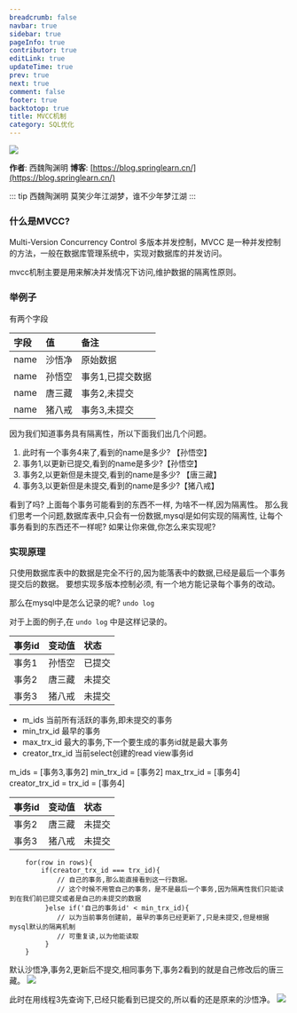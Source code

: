 ```yaml
---
breadcrumb: false
navbar: true
sidebar: true
pageInfo: true
contributor: true
editLink: true
updateTime: true
prev: true
next: true
comment: false
footer: true
backtotop: true
title: MVCC机制
category: SQL优化
---
```


![](https://img.springlearn.cn/learn_c87a079fcea0d7893b03d4d57478bca7.png)

**作者**: 西魏陶渊明
**博客**: [https://blog.springlearn.cn/](https://blog.springlearn.cn/)

::: tip 西魏陶渊明
莫笑少年江湖梦，谁不少年梦江湖
:::

### 什么是MVCC?

Multi-Version Concurrency Control 多版本并发控制，MVCC 是一种并发控制的方法，一般在数据库管理系统中，实现对数据库的并发访问。

mvcc机制主要是用来解决并发情况下访问,维护数据的隔离性原则。

### 举例子

有两个字段

|字段|值|备注|
|:--|:--|:--|
|name|沙悟净|原始数据|
|name|孙悟空|事务1,已提交数据|
|name|唐三藏|事务2,未提交|
|name|猪八戒|事务3,未提交

因为我们知道事务具有隔离性，所以下面我们出几个问题。

1. 此时有一个事务4来了,看到的name是多少? 【孙悟空】
2. 事务1,以更新已提交,看到的name是多少?【孙悟空】
3. 事务2,以更新但是未提交,看到的name是多少? 【唐三藏】
4. 事务3,以更新但是未提交,看到的name是多少?【猪八戒】

看到了吗? 上面每个事务可能看到的东西不一样, 为啥不一样,因为隔离性。
那么我们思考一个问题,数据库表中,只会有一份数据,mysql是如何实现的隔离性,
让每个事务看到的东西还不一样呢? 如果让你来做,你怎么来实现呢?


### 实现原理

只使用数据库表中的数据是完全不行的,因为能落表中的数据,已经是最后一个事务提交后的数据。
要想实现多版本控制必须, 有一个地方能记录每个事务的改动。

那么在mysql中是怎么记录的呢? `undo log`

对于上面的例子,在 `undo log` 中是这样记录的。

|事务id|变动值|状态|
|:--|:--|:--|
|事务1|孙悟空|已提交|
|事务2|唐三藏|未提交|
|事务3|猪八戒|未提交|

- m_ids 当前所有活跃的事务,即未提交的事务
- min_trx_id 最早的事务
- max_trx_id 最大的事务,下一个要生成的事务id就是最大事务
- creator_trx_id 当前select创建的read view事务id

m_ids = [事务3,事务2]
min_trx_id = [事务2]
max_trx_id = [事务4]
creator_trx_id = 
trx_id = [事务4]


|事务id|变动值|状态|
|:--|:--|:--|
|事务2|唐三藏|未提交|
|事务3|猪八戒|未提交|

``` 
    for(row in rows){
        if(creator_trx_id === trx_id){
            // 自己的事务,那么能直接看到这一行数据。
            // 这个时候不用管自己的事务，是不是最后一个事务,因为隔离性我们只能读到在我们前已提交或者是自己的未提交的数据
         }else if('自己的事务id' < min_trx_id){
            // 以为当前事务创建前, 最早的事务已经更新了,只是未提交,但是根据mysql默认的隔离机制
            // 可重复读,以为他能读取
         }
    }
```



默认沙悟净,事务2,更新后不提交,相同事务下,事务2看到的就是自己修改后的唐三藏。
![](https://img.springlearn.cn/blog/66f3d6343322b2c6d571df02c10863f7.png)


此时在用线程3先查询下,已经只能看到已提交的,所以看的还是原来的沙悟净。
![](https://img.springlearn.cn/blog/d413b719a18f60288aeb2429751efb30.png)
